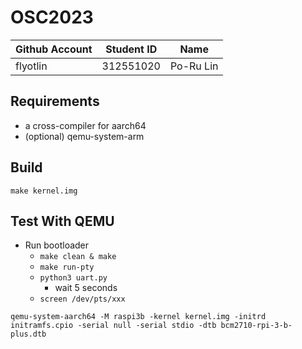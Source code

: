 # OSC2023

| Github Account | Student ID | Name          |
|----------------|------------|---------------|
| flyotlin | 312551020    | Po-Ru Lin |

## Requirements

* a cross-compiler for aarch64
* (optional) qemu-system-arm

## Build 

```
make kernel.img
```

## Test With QEMU

- Run bootloader
  - `make clean & make`
  - `make run-pty`
  - `python3 uart.py`
    - wait 5 seconds
  - `screen /dev/pts/xxx`

```
qemu-system-aarch64 -M raspi3b -kernel kernel.img -initrd initramfs.cpio -serial null -serial stdio -dtb bcm2710-rpi-3-b-plus.dtb
```